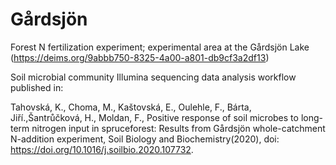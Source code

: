 # Gårdsjön

Forest N fertilization experiment; experimental area at the Gårdsjön Lake (https://deims.org/9abbb750-8325-4a00-a801-db9cf3a2df13)

Soil microbial community Illumina sequencing data analysis workflow published in: 

Tahovská, K., Choma, M., Kaštovská, E., Oulehle, F., Bárta, Jiří.,Šantrůčková, H., Moldan, F., Positive response of soil microbes to long-term nitrogen input in spruceforest: Results from Gårdsjön whole-catchment N-addition experiment, Soil Biology and Biochemistry(2020), doi: https://doi.org/10.1016/j.soilbio.2020.107732.
